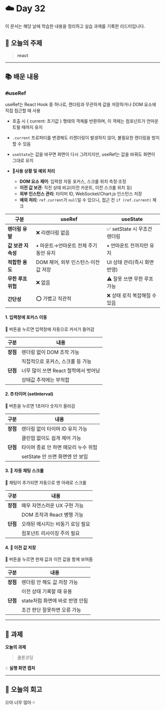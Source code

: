 # ☁️ Day 32
이 문서는 해당 날에 학습한 내용을 정리하고 실습 과제를 기록한 리드미입니다.

## 🔖 오늘의 주제
> **react**

---

## 📚 배운 내용
### 🔥useRef
useRef는 React Hook 중 하나로, 렌더링과 무관하게 값을 저장하거나 DOM 요소에 직접 접근할 때 사용
- 호출 시 { current: 초기값 } 형태의 객체를 반환하며, 이 객체는 컴포넌트가 언마운트될 때까지 유지
- `.current` 프로퍼티를 변경해도 리렌더링이 발생하지 않아, 불필요한 렌더링을 방지할 수 있음
- `useState`는 값을 바꾸면 화면이 다시 그려지지만, useRef는 값을 바꿔도 화면이 그대로 유지

- **🎯사용 상황 및 예외 처리**
    - **DOM 요소 제어**: 입력창 자동 포커스, 스크롤 위치 측정·조정
    - **이전 값 보관**: 직전 상태 비교(이전 카운트, 이전 스크롤 위치 등)
    - **외부 인스턴스 관리**: 타이머 ID, WebSocket/Chart.js 인스턴스 저장
    - **예외 처리**: `ref.current`가 `null`일 수 있으니, 접근 전 `if (ref.current)` 체크

| 구분           | **useRef**              | **useState**         |
| ------------ | ----------------------- | -------------------- |
| **렌더링 유발**   | ❌ 리렌더링 없음               | ✅ setState 시 무조건 렌더링 |
| **값 보관 지속성** | ⭑ 마운트→언마운트 전체 주기 동안 유지  | ⭑ 언마운트 전까지만 유지       |
| **적합한 용도**   | DOM 제어, 외부 인스턴스·이전 값 저장 | UI 상태 관리(즉시 화면 반영)   |
| **무한 루프 위험** | ❌ 없음                    | ⚠️ 잘못 쓰면 무한 루프 가능    |
| **간단성**      | ⭕ 가볍고 직관적               | ❌ 상태 로직 복잡해질 수 있음    |

#### 1. 입력창에 포커스 이동
📌 버튼을 누르면 입력창에 자동으로 커서가 들어감

| 구분     | 내용                      |
| ------ | ----------------------- |
| **장점** | 렌더링 없이 DOM 조작 가능        |
|        | 직접적으로 포커스, 스크롤 등 가능     |
| **단점** | 너무 많이 쓰면 React 철학에서 벗어남 |
|        | 상태값 추적에는 부적합            |

#### 2. ⏰ 타이머 (setInterval)
📌 버튼을 누르면 1초마다 숫자가 올라감

| 구분     | 내용                     |
| ------ | ---------------------- |
| **장점** | 렌더링 없이 타이머 ID 유지 가능    |
|        | 클린업 없이도 쉽게 제어 가능       |
| **단점** | 타이머 종료 안 하면 메모리 누수 위험  |
|        | setState 안 쓰면 화면엔 안 보임 |


#### 3. 💬 자동 채팅 스크롤
📌 채팅이 추가되면 자동으로 맨 아래로 스크롤

| 구분     | 내용                  |
| ------ | ------------------- |
| **장점** | 매우 자연스러운 UX 구현 가능   |
|        | DOM 조작과 React 병행 가능 |
| **단점** | 오래된 메시지는 비동기 로딩 필요  |
|        | 컴포넌트 리사이징 주의 필요     |

#### 4. 🔁 이전 값 저장
📌 버튼을 누르면 현재 값과 이전 값을 함께 보여줌

| 구분     | 내용                   |
| ------ | -------------------- |
| **장점** | 렌더링 안 해도 값 저장 가능     |
|        | 이전 상태 기록할 때 유용       |
| **단점** | state처럼 화면에 바로 반영 안됨 |
|        | 조건 판단 잘못하면 오류 가능     |


---

## 📝 과제

**오늘의 과제**
> 클론코딩

💡 **실행 화면 캡처**



---

## 💭 오늘의 회고
으아 너무 많아 💦
